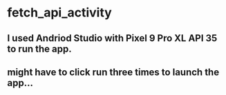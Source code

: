 # fetch_api_activity
## I used Andriod Studio with Pixel 9 Pro XL API 35 to run the app.
## might have to click run three times to launch the app...
